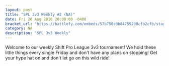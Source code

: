 ```yaml
---
layout: post
title: "SPL 3v3 Weekly #2 (NA)"
date: Fri 26 Aug 2016 20:00:00 -0400
bracket_url: "https://battlefy.com/embeds/57b750e0b84759200cfb2cfb/stage/57b750e0b84759200cfb2cfc"
category: NA
description: "SPL 3v3 Weekly"
---
```


Welcome to our weekly Shift Pro League 3v3 tournament! We hold these little things every single Friday and don't have any plans on stopping! Get your hype hat on and don't let go on this wild ride!
